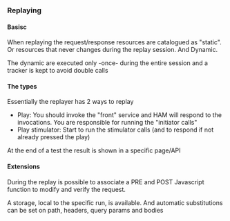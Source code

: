 
### Replaying

#### Basisc

When replaying the request/response resources are catalogued as "static". Or 
resources that never changes during the replay session. And Dynamic. 

The dynamic are executed only -once- during the entire session and a tracker 
is kept to avoid double calls

#### The types

Essentially the replayer has 2 ways to replay

* Play: You should invoke the "front" service and HAM will respond to the invocations. You are responsible for running the "initiator calls"
* Play stimulator: Start to run the stimulator calls (and to respond if not already pressed the play)

At the end of a test the result is shown in a specific page/API

#### Extensions

During the replay is possible to associate a PRE and POST Javascript function to modify and verify
the request.

A storage, local to the specific run, is available. And automatic substitutions can be set on path,
headers, query params and bodies